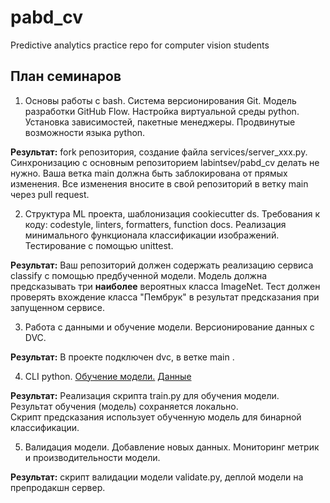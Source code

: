 # pabd_cv
Predictive analytics practice repo for computer vision students

## План семинаров

1. Основы работы с bash. 
Система версионирования Git.
Модель разработки GitHub Flow. 
Настройка виртуальной среды python. 
Установка зависимостей, пакетные менеджеры. 
Продвинутые возможности языка python.  

**Результат:** fork репозитория, создание файла services/server_xxx.py.  
Синхронизацию с основным репозиторием labintsev/pabd_cv делать не нужно.
Ваша ветка main должна быть заблокирована от прямых изменения. 
Все изменения вносите в свой репозиторий в ветку main через pull request. 

2. Структура ML проекта, шаблонизация cookiecutter ds. 
Требования к коду: codestyle, linters, formatters, function docs. 
Реализация минимального функционала классификации изображений. 
Тестирование с помощью unittest. 

**Результат:**  Ваш репозиторий должен содержать реализацию сервиса classify с помощью предбученной модели.
Модель должна предсказывать три **наиболее** вероятных класса ImageNet.
Тест должен проверять вхождение класса "Пембрук" в результат предсказания при запущенном сервисе.  


3. Работа с данными и обучение модели. 
Версионирование данных с DVC.  

**Результат:** 
В проекте подключен dvc, в ветке main  . 

4. CLI python. 
[Обучение модели.](https://keras.io/examples/vision/image_classification_from_scratch/)
[Данные](https://drive.google.com/file/d/1PW9uFmww8G9-BwVFwnTitdTFCusx4OuU/view?usp=sharing)

**Результат:** 
Реализация скрипта train.py для обучения модели.  
Результат обучения (модель) сохраняется локально.  
Скрипт предсказания использует обученную модель для бинарной классификации.

5. Валидация модели. 
Добавление новых данных. 
Мониторинг метрик и производительности модели.  

**Результат:** скрипт валидации модели validate.py, деплой модели на препродакшн сервер.   

